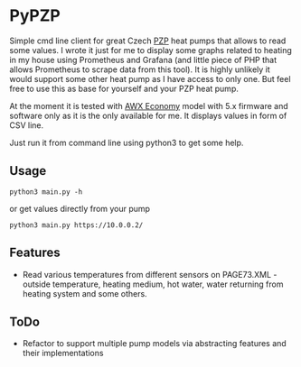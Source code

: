 # PyPZP

Simple cmd line client for great Czech [PZP](https://www.pzp.cz/) heat pumps that allows to read some values. I wrote it just for me to display some graphs related to heating in my house using Prometheus and Grafana (and little piece of PHP that allows Prometheus to scrape data from this tool). It is highly unlikely it would support some other heat pump as I have access to only one. But feel free to use this as base for yourself and your PZP heat pump.

At the moment it is tested with [AWX Economy](https://www.pzpheating.cz/en/economic-air-water-heat-pump/) model with 5.x firmware and software only as it is the only available for me. It displays values in form of CSV line.

Just run it from command line using python3 to get some help.

## Usage
    python3 main.py -h

or get values directly from your pump

    python3 main.py https://10.0.0.2/

## Features
- Read various temperatures from different sensors on PAGE73.XML - outside temperature, heating medium, hot water, water returning from heating system and some others. 

## ToDo
- Refactor to support multiple pump models via abstracting features and their implementations